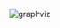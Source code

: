 ![graphviz](https://cdn.discordapp.com/attachments/937092599842480148/946837462884417667/graphviz4.png)
